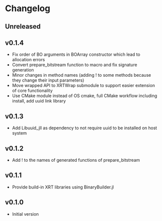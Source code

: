 # Changelog

## Unreleased

## v0.1.4

- Fix order of BO arguments in BOArray constructor which lead to allocation errors
- Convert prepare_bitstream function to macro and fix signature generation
- Minor changes in method names (adding ! to some methods because they change their input parameters)
- Move wrapped API to XRTWrap submodule to support easier extension of core functionality
- Use CMake module instead of OS cmake, full CMake workflow including install, add uuid link library

## v0.1.3

- Add Libuuid_jll as dependency to not require uuid to be installed on host system

## v0.1.2

- Add ! to the names of generated functions of prepare_bitstream

## v0.1.1

- Provide build-in XRT libraries using BinaryBuilder.jl

## v0.1.0

- Initial version
